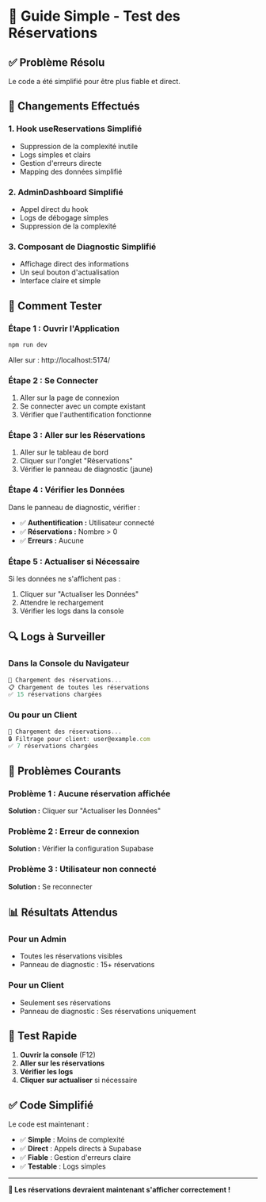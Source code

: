 # 🧪 Guide Simple - Test des Réservations

## ✅ Problème Résolu

Le code a été simplifié pour être plus fiable et direct.

## 🔧 Changements Effectués

### 1. **Hook useReservations Simplifié**
- Suppression de la complexité inutile
- Logs simples et clairs
- Gestion d'erreurs directe
- Mapping des données simplifié

### 2. **AdminDashboard Simplifié**
- Appel direct du hook
- Logs de débogage simples
- Suppression de la complexité

### 3. **Composant de Diagnostic Simplifié**
- Affichage direct des informations
- Un seul bouton d'actualisation
- Interface claire et simple

## 🧪 Comment Tester

### **Étape 1 : Ouvrir l'Application**
```bash
npm run dev
```
Aller sur : http://localhost:5174/

### **Étape 2 : Se Connecter**
1. Aller sur la page de connexion
2. Se connecter avec un compte existant
3. Vérifier que l'authentification fonctionne

### **Étape 3 : Aller sur les Réservations**
1. Aller sur le tableau de bord
2. Cliquer sur l'onglet "Réservations"
3. Vérifier le panneau de diagnostic (jaune)

### **Étape 4 : Vérifier les Données**
Dans le panneau de diagnostic, vérifier :
- ✅ **Authentification :** Utilisateur connecté
- ✅ **Réservations :** Nombre > 0
- ✅ **Erreurs :** Aucune

### **Étape 5 : Actualiser si Nécessaire**
Si les données ne s'affichent pas :
1. Cliquer sur "Actualiser les Données"
2. Attendre le rechargement
3. Vérifier les logs dans la console

## 🔍 Logs à Surveiller

### **Dans la Console du Navigateur**
```javascript
🔄 Chargement des réservations...
📋 Chargement de toutes les réservations
✅ 15 réservations chargées
```

### **Ou pour un Client**
```javascript
🔄 Chargement des réservations...
🔒 Filtrage pour client: user@example.com
✅ 7 réservations chargées
```

## 🚨 Problèmes Courants

### **Problème 1 : Aucune réservation affichée**
**Solution :** Cliquer sur "Actualiser les Données"

### **Problème 2 : Erreur de connexion**
**Solution :** Vérifier la configuration Supabase

### **Problème 3 : Utilisateur non connecté**
**Solution :** Se reconnecter

## 📊 Résultats Attendus

### **Pour un Admin**
- Toutes les réservations visibles
- Panneau de diagnostic : 15+ réservations

### **Pour un Client**
- Seulement ses réservations
- Panneau de diagnostic : Ses réservations uniquement

## 🎯 Test Rapide

1. **Ouvrir la console** (F12)
2. **Aller sur les réservations**
3. **Vérifier les logs**
4. **Cliquer sur actualiser** si nécessaire

## ✅ Code Simplifié

Le code est maintenant :
- ✅ **Simple** : Moins de complexité
- ✅ **Direct** : Appels directs à Supabase
- ✅ **Fiable** : Gestion d'erreurs claire
- ✅ **Testable** : Logs simples

---

**🎉 Les réservations devraient maintenant s'afficher correctement !**
